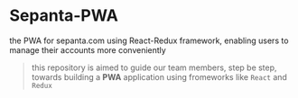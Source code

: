 # Sepanta-PWA
the PWA for sepanta.com using React-Redux framework, enabling users to manage their accounts more conveniently

> this repository is aimed to guide our team members, step be step, towards building a **PWA** application using fromeworks like `React` and `Redux`
